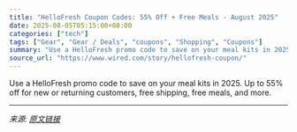 ```yaml
---
title: "HelloFresh Coupon Codes: 55% Off + Free Meals - August 2025"
date: 2025-08-05T05:15:00+08:00
categories: ["tech"]
tags: ["Gear", "Gear / Deals", "coupons", "Shopping", "Coupons"]
summary: "Use a HelloFresh promo code to save on your meal kits in 2025. Up to 55% off for new or returning customers, free shipping, free meals, and more."
source_url: "https://www.wired.com/story/hellofresh-coupon/"
---
```


Use a HelloFresh promo code to save on your meal kits in 2025. Up to 55% off for new or returning customers, free shipping, free meals, and more.

---

*来源: [原文链接](https://www.wired.com/story/hellofresh-coupon/)*

